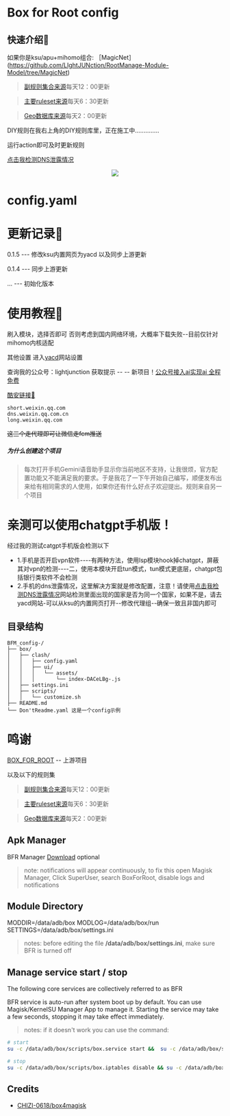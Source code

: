 # Box for Root config

## 快速介绍🚀️
如果你是ksu/apu+mihomo组合:
［MagicNet］(https://github.com/LIghtJUNction/RootManage-Module-Model/tree/MagicNet)

> [副规则集合来源](https://github.com/xkww3n/Rules)每天12：00更新

> [主要ruleset来源](https://github.com/Loyalsoldier/clash-rules)每天6：30更新

> [Geo数据库来源](https://github.com/DustinWin/ruleset_geodata?tab=readme-ov-file)每天2：00更新

DIY规则在我右上角的DIY规则库里，正在施工中..............

运行action即可及时更新规则

[点击我检测DNS泄露情况](https://www.browserscan.net/zh/dns-leak)

<p align="center">
    <a href="https://github.com/LIghtJUNction/box_for_magisk_config-bfmc-/blob/master/box/clash/config.yaml">
    <img src="https://github.com/LIghtJUNction/CONFIG_RULE_DIY/actions/workflows/hiclick%20me(config).yml/badge.svg" />
    </a>
    <h1>config.yaml</h1>
</p>

# 更新记录🎉️

0.1.5 --- 修改ksu内置网页为yacd 以及同步上游更新

0.1.4 --- 同步上游更新

... --- 初始化版本

# 使用教程👀️

刷入模块，选择否即可  否则考虑到国内网络环境，大概率下载失败--目前仅针对mihomo内核适配

其他设置 进入[yacd](https://yacd.haishan.me/)网站设置

查询我的公众号：lightjunction 获取提示 -- -- 新项目！[公众号接入ai实现ai 全程免费]()

[酷安链接🔗](https://www.coolapk.com/feed/56727271?shareKey=NzU4YjA5ZTZlMDhkNjY3ODg0Njc~&shareUid=17845477&shareFrom=com.coolapk.market_14.2.3)

```
short.weixin.qq.com
dns.weixin.qq.com.cn
long.weixin.qq.com
```

~~这三个走代理即可让微信走fcm推送~~

##### 为什么创建这个项目

> 每次打开手机Gemini语音助手显示你当前地区不支持，让我很烦，官方配置功能又不能满足我的要求。于是我花了一下午开始自己编写，顺便发布出来给有相同需求的人使用，如果你还有什么好点子欢迎提出。规则来自另一个项目

# 亲测可以使用chatgpt手机版！

经过我的测试catgpt手机版会检测以下

* 1.手机是否开启vpn软件----有两种方法，使用lsp模块hook掉chatgpt，屏蔽其对vpn的检测----二，使用本模块开启tun模式，tun模式更底层，chatgpt包括银行类软件不会检测
* 2.手机的dns泄露情况，这里解决方案就是修改配置，注意！请使用[点击我检测DNS泄露情况](https://www.browserscan.net/zh/dns-leak)网站检测里面出现的国家是否为同一个国家，如果不是，请去yacd网站-可以从ksu的内置网页打开--修改代理组--确保一致且非国内即可

## 目录结构

```
BFM_config-/
├── box/
│   ├── clash/
│   │   ├── config.yaml
│   │   ├── ui/
│   │   │   └── assets/
│   │   │       └── index-DACeLBg-.js
│   ├── settings.ini
│   ├── scripts/
│   │   └── customize.sh
├── README.md
└── Don'tReadme.yaml 这是一个config示例
```

# 鸣谢

[BOX_FOR_ROOT](https://github.com/taamarin/box_for_magisk) -- 上游项目

以及以下的规则集

> [副规则集合来源](https://github.com/xkww3n/Rules)每天12：00更新

> [主要ruleset来源](https://github.com/Loyalsoldier/clash-rules)每天6：30更新

> [Geo数据库来源](https://github.com/DustinWin/ruleset_geodata?tab=readme-ov-file)每天2：00更新

## Apk Manager

BFR Manager [Download](https://github.com/taamarin/box.manager) optional

> note: notifications will appear continuously, to fix this open Magisk Manager, Click SuperUser, search BoxForRoot, disable logs and notifications

## Module Directory

MODDIR=/data/adb/box
MODLOG=/data/adb/box/run
SETTINGS=/data/adb/box/settings.ini

> notes: before editing the file **/data/adb/box/settings.ini**, make sure BFR is turned off

## Manage service start / stop

The following core services are collectively referred to as BFR

BFR service is auto-run after system boot up by default.
You can use Magisk/KernelSU Manager App to manage it. Starting the service may take a few seconds, stopping it may take effect immediately.

> notes: if it doesn't work you can use the command:

```bash
# start
su -c /data/adb/box/scripts/box.service start &&  su -c /data/adb/box/scripts/box.iptables enable

# stop
su -c /data/adb/box/scripts/box.iptables disable && su -c /data/adb/box/scripts/box.service stop
```

## Credits

- [CHIZI-0618/box4magisk](https://github.com/CHIZI-0618/box4magisk)

